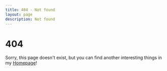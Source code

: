 ```yaml
---
title: 404 - Not found
layout: page
description: Not found
---
```


# 404

Sorry, this page doesn't exist, but you can find another interesting things in my [Homepage](https://douglascl.xyz/)!
